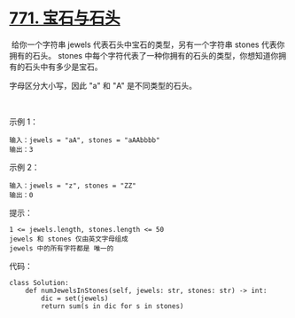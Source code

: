 # [771. 宝石与石头](https://leetcode.cn/problems/jewels-and-stones/)

 给你一个字符串 jewels 代表石头中宝石的类型，另有一个字符串 stones 代表你拥有的石头。 stones 中每个字符代表了一种你拥有的石头的类型，你想知道你拥有的石头中有多少是宝石。

字母区分大小写，因此 "a" 和 "A" 是不同类型的石头。

 

示例 1：
```
输入：jewels = "aA", stones = "aAAbbbb"
输出：3
```
示例 2：
```
输入：jewels = "z", stones = "ZZ"
输出：0
```

提示：
```
1 <= jewels.length, stones.length <= 50
jewels 和 stones 仅由英文字母组成
jewels 中的所有字符都是 唯一的
```

代码：
```python3
class Solution:
    def numJewelsInStones(self, jewels: str, stones: str) -> int:
        dic = set(jewels)
        return sum(s in dic for s in stones)
```
